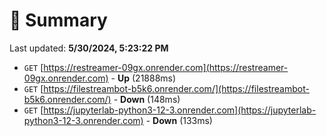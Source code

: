 # 📖 Summary
Last updated: **5/30/2024, 5:23:22 PM**

- `GET` [https://restreamer-09gx.onrender.com](https://restreamer-09gx.onrender.com) - **Up** (21888ms)
- `GET` [https://filestreambot-b5k6.onrender.com/](https://filestreambot-b5k6.onrender.com/) - **Down** (148ms)
- `GET` [https://jupyterlab-python3-12-3.onrender.com](https://jupyterlab-python3-12-3.onrender.com) - **Down** (133ms)
